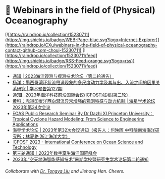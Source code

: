 # 🌊 Webinars in the field of (Physical) Oceanography

[![https://raindrop.io/collection/15230711](https://img.shields.io/badge/WEB-Page-blue.svg?logo=Internet-Explorer)](https://raindrop.io/CXu/webinars-in-the-field-of-physical-oceanography-contact-github-com-chouj-15230711) [![https://raindrop.io/collection/15230711/feed](https://img.shields.io/badge/RSS-Feed-orange.svg?logo=rss)](https://raindrop.io/collection/15230711/feed)

<!-- BLOG-POST-LIST:START -->
- [通知 | 2023海洋观测与探测技术论坛（第二轮通告）](https://mp.weixin.qq.com/s/gYmNLeiOC2Xk2SEP_3aGOA)
- [杨洋：墨西哥湾环状流甩涡现象的多尺度动力学及其与出、入流之间的因果关系研究 | 学术预告第127期](https://mp.weixin.qq.com/s/8Q6UekEwo0sA8HGjhGp1HA)
- [通知▏2023年海洋科技前沿国际会议&lpar;ICFOST&rpar;征稿&lpar;第二轮）](https://mp.weixin.qq.com/s/R4WKR8zTnwLMpjW2hZSETg)
- [黄科：赤道印度洋西向潜流异常增强的观测特征与动力机制 | 海星学术论坛2023年第34次会议](https://mp.weixin.qq.com/s/aMs7iFO7ICy73qyTx1gz1A)
- [EOAS Public Research Seminar By Dr Dazhi XI,Princeton University： Tropical Cyclone Hazard Modeling: From Science to Engineering Applications](https://mp.weixin.qq.com/s/Xf8B84-O7NYDrNcZfq8P6w)
- [海星学术论坛 | 2023年第32次会议通知（报告人：何映晖 中科院南海海洋研究所；林夏艳 浙江海洋大学）](https://mp.weixin.qq.com/s?__biz=MzI3MzQ3NTA0Mg==&mid=2247501413&idx=1&sn=63699426e5b06d209cc406da598cc4a6&chksm=eb2032e8dc57bbfedbd829f73ed185561d335536b7dfa3c9f06d5af15bbe64137172aac5a317&scene=90&sessionid=1692235781&subscene=236&clicktime=1692236445&enterid=1692236445&key=4834ec9b74a4b5c794cde4fd364069b4c4bd956822075f1274e62bae6c52941f9cef2ee4d4adc9066e789c5202836cf179909a90c6cdd373d28c1145abe636e35260dd6f8ce8df86a85e5b355a8ece7cb6972fedfd98aaa164d074bcc08d2331d63250ce9cdd1cec9e3ca1da4efdae113cd08967de885cd769e3efcc6d3468e1&ascene=0&uin=MTE2NTMzNjgzOQ%3D%3D&devicetype=Windows+10+x64&version=63090621&lang=zh_CN&countrycode=CN&exportkey=n_ChQIAhIQn61IG1004kxVoQBk7bXJfRLgAQIE97dBBAEAAAAAAD8aN%2FeK%2FVcAAAAOpnltbLcz9gKNyK89dVj0va6jTbmFtxhU9tYRZhY0vRuXVizz%2BKyi0KEagFlEAyL4jHss43P2LpiTwziJqrzcIU%2FLq0Pm6InuLOdZTSCrJyv4jwVKOBm5IXWv%2FkAJYoLQHhxnJKhLAytdVaiBpf%2BbB9TQpntzj5xbVdmMv%2BYQVrblyIhRChfA%2Fka8OEDcxprmywoGX2rNSYp%2FjmBm6wIExnX5dRliNROFMrk24xZRFLtwbgH%2BBV7oFczoloNIn9VAfUw2fUSShJ4o&acctmode=0&pass_ticket=NQ2%2FFO0dMiD4NeMRxJuyxPIRTnASqmaKc4p%2B2fOESDsxSQkvZqamC4P01Hzzj3Jx&wx_header=1)
- [ICFOST 2023 - International Conference on Ocean Science and Technology](https://www.icfost.net/index.html)
- [第三轮通知｜2023年数字孪生海洋国际峰会](https://mp.weixin.qq.com/s/y1rOcMZppfYHn1V9oi4lYw)
- [2023年“空天地海智能感知技术”暑期学校暨研究生学术论坛第二轮通知](https://mp.weixin.qq.com/s/DUGxMDUtUxHCzE6FEKE9cw)
<!-- BLOG-POST-LIST:END -->

###### Collaborate with [Dr. Tongya Liu](https://liutongya.github.io/) and Jiehong Han. Cheers.

